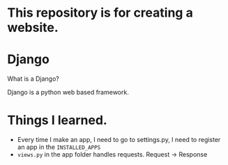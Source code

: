 # This repository is for creating a website.

# Django

What is a Django?

Django is a python web based framework.

# Things I learned.

- Every time I make an app, I need to go to settings.py, I need to register an app in the `INSTALLED_APPS`
- `views.py` in the app folder handles requests. Request -> Response
